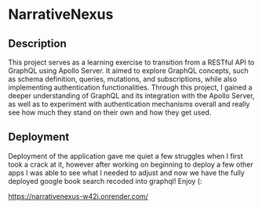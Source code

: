 # NarrativeNexus

## Description

This project serves as a learning exercise to transition from a RESTful API to GraphQL using Apollo Server. It aimed to explore GraphQL concepts, such as schema definition, queries, mutations, and subscriptions, while also implementing authentication functionalities. Through this project, I gained a deeper understanding of GraphQL and its integration with the Apollo Server, as well as to experiment with authentication mechanisms overall and really see how much they stand on their own and how they get used. 

## Deployment

Deployment of the application gave me quiet a few struggles when I first took a crack at it, however after working on beginning to deploy a few other apps I was able to see what I needed to adjust and now we have the fully deployed google book search recoded into graphql! Enjoy (: 

https://narrativenexus-w42i.onrender.com/
